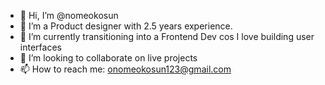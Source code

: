 - 👋 Hi, I’m @nomeokosun
- 👀 I’m a Product designer with 2.5 years experience.
- 🌱 I’m currently transitioning into a Frontend Dev cos I love building user interfaces
- 💞️ I’m looking to collaborate on live projects
- 📫 How to reach me: onomeokosun123@gmail.com

<!---
nomeokosun/nomeokosun is a ✨ special ✨ repository because its `README.md` (this file) appears on your GitHub profile.
You can click the Preview link to take a look at your changes.
--->
